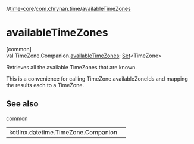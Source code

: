 //[time-core](../../index.md)/[com.chrynan.time](index.md)/[availableTimeZones](available-time-zones.md)

# availableTimeZones

[common]\
val TimeZone.Companion.[availableTimeZones](available-time-zones.md): [Set](https://kotlinlang.org/api/latest/jvm/stdlib/kotlin.collections/-set/index.html)&lt;TimeZone&gt;

Retrieves all the available TimeZones that are known.

This is a convenience for calling TimeZone.availableZoneIds and mapping the results each to a TimeZone.

## See also

common

| | |
|---|---|
| kotlinx.datetime.TimeZone.Companion |  |
